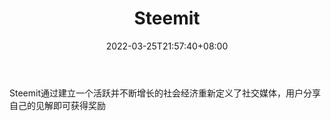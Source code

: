 ﻿---
weight: 
title: "Steemit"
description: "Steemit通过建立一个活跃并不断增长的社会经济重新定义了社交媒体，用户分享自己的见解即可获得奖励"
date: 2022-03-25T21:57:40+08:00
lastmod: 2022-03-25T16:45:40+08:00
draft: false
authors: ["Metabd"]
featuredImage: "steemit.png"
link: ""
tags: ["元宇宙社区","Steemit"]
categories: ["navigation"]
navigation: ["元宇宙社区"]
lightgallery: true
toc: true
pinned: false
recommend: false
recommend1: false
---
Steemit通过建立一个活跃并不断增长的社会经济重新定义了社交媒体，用户分享自己的见解即可获得奖励
